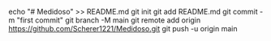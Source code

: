 echo "# Medidoso" >> README.md
git init
git add README.md
git commit -m "first commit"
git branch -M main
git remote add origin https://github.com/Scherer1221/Medidoso.git
git push -u origin main
